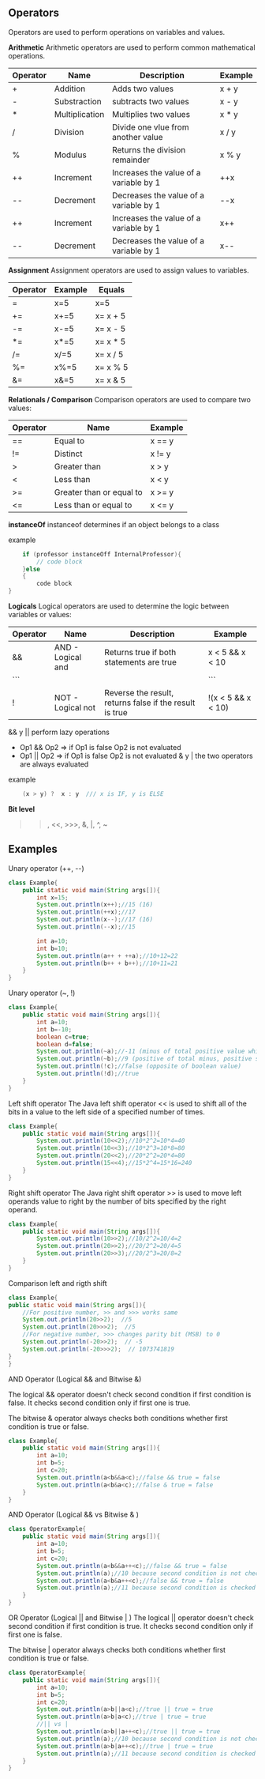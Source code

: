 ## Operators
Operators are used to perform operations on variables and values.

**Arithmetic**
Arithmetic operators are used to perform common mathematical operations.

|Operator|Name|Description|Example|
|---|---|---|---|
|+|Addition|Adds two values|x + y|
|-|Substraction|subtracts two values|x - y|
|*|Multiplication|Multiplies two values|x * y|
|/|Division|Divide one vlue from another value|x / y|
|%|Modulus|Returns the division remainder|x % y|
|++|Increment|Increases the value of a variable by 1|++x|
|--|Decrement|Decreases the value of a variable by 1|--x|
|++|Increment|Increases the value of a variable by 1|x++|
|--|Decrement|Decreases the value of a variable by 1|x--|

**Assignment**
Assignment operators are used to assign values to variables.

|Operator|Example|Equals|
|---|---|---|
|=|x=5|x=5|
|+=|x+=5|x= x + 5|
|-=|x-=5|x= x - 5|
|*=|x*=5|x= x * 5|
|/=|x/=5|x= x / 5|
|%=|x%=5|x= x % 5|
|&=|x&=5|x= x & 5|

**Relationals / Comparison**
Comparison operators are used to compare two values:

|Operator|Name|Example|
|---|---|---|
|==|Equal to| x == y|
|!=|Distinct| x != y|
|>|Greater than| x > y|
|<|Less than| x < y|
|>=|Greater than or equal to| x >= y|
|<=|Less than or equal to| x <= y|

**instanceOf**
<object> instanceof <class> determines if an object belongs to a class

example
```java
    if (professor instanceOff InternalProfessor){
        // code block
    }else
    {
        code block
}
```

**Logicals**
Logical operators are used to determine the logic between variables or values:

|Operator|Name|Description|Example|
|---|---|---|---|
|&&|AND - Logical and| Returns true if both statements are true| 	x < 5 &&  x < 10 |
|```|||```|OR -  Logical or| 	Returns true if one of the statements is true|x < 5 ```||``` x < 4|
|!| NOT - Logical not| 	Reverse the result, returns false if the result is true |!(x < 5 && x < 10)|

&& y || perform lazy operations 
- Op1 && Op2 => if Op1 is false Op2 is not evaluated
- Op1 || Op2 => if Op1 is false Op2 is not evaluated
& y | the two operators are always evaluated

example

```java
    (x > y) ?  x : y  /// x is IF, y is ELSE
```

**Bit level**
>>, <<, >>>, &, |, ^, ~


## Examples

Unary operator (++, --)

```java
class Example{  
    public static void main(String args[]){  
        int x=15;  
        System.out.println(x++);//15 (16)  
        System.out.println(++x);//17  
        System.out.println(x--);//17 (16)  
        System.out.println(--x);//15

        int a=10;  
        int b=10;  
        System.out.println(a++ + ++a);//10+12=22  
        System.out.println(b++ + b++);//10+11=21    
    }
}
```

Unary operator (~, !)

```java
class Example{  
    public static void main(String args[]){  
        int a=10;  
        int b=-10;  
        boolean c=true;  
        boolean d=false;  
        System.out.println(~a);//-11 (minus of total positive value which starts from 0)  
        System.out.println(~b);//9 (positive of total minus, positive starts from 0)  
        System.out.println(!c);//false (opposite of boolean value)  
        System.out.println(!d);//true  
    }
}  
```

Left shift operator
The Java left shift operator << is used to shift all of the bits in a value to the left side of a specified number of times.

```java
class Example{  
    public static void main(String args[]){  
        System.out.println(10<<2);//10*2^2=10*4=40  
        System.out.println(10<<3);//10*2^3=10*8=80  
        System.out.println(20<<2);//20*2^2=20*4=80  
        System.out.println(15<<4);//15*2^4=15*16=240  
    }
}  
```

Right shift operator
The Java right shift operator >> is used to move left operands value to right by the number of bits specified by the right operand.

```java
class Example{  
    public static void main(String args[]){  
        System.out.println(10>>2);//10/2^2=10/4=2  
        System.out.println(20>>2);//20/2^2=20/4=5  
        System.out.println(20>>3);//20/2^3=20/8=2  
    }
}
```

Comparison left and rigth shift

```java
class Example{  
public static void main(String args[]){  
    //For positive number, >> and >>> works same  
    System.out.println(20>>2);  //5
    System.out.println(20>>>2);  //5
    //For negative number, >>> changes parity bit (MSB) to 0  
    System.out.println(-20>>2);  // -5
    System.out.println(-20>>>2);  // 1073741819
}
}
```

AND Operator (Logical && and Bitwise &)

The logical && operator doesn't check second condition if first condition is false. It checks second condition only if first one is true.

The bitwise & operator always checks both conditions whether first condition is true or false.

```java
class Example{  
    public static void main(String args[]){  
        int a=10;  
        int b=5;  
        int c=20;  
        System.out.println(a<b&&a<c);//false && true = false  
        System.out.println(a<b&a<c);//false & true = false  
    }
}  
```

AND Operator (Logical && vs Bitwise & )

```java
class OperatorExample{  
    public static void main(String args[]){  
        int a=10;  
        int b=5;  
        int c=20;  
        System.out.println(a<b&&a++<c);//false && true = false  
        System.out.println(a);//10 because second condition is not checked  
        System.out.println(a<b&a++<c);//false && true = false  
        System.out.println(a);//11 because second condition is checked  
    }
} 
```

OR Operator (Logical || and Bitwise | )
The logical || operator doesn't check second condition if first condition is true. It checks second condition only if first one is false.

The bitwise | operator always checks both conditions whether first condition is true or false.

```java
class OperatorExample{  
    public static void main(String args[]){  
        int a=10;  
        int b=5;  
        int c=20;  
        System.out.println(a>b||a<c);//true || true = true  
        System.out.println(a>b|a<c);//true | true = true  
        //|| vs |  
        System.out.println(a>b||a++<c);//true || true = true  
        System.out.println(a);//10 because second condition is not checked  
        System.out.println(a>b|a++<c);//true | true = true  
        System.out.println(a);//11 because second condition is checked  
    }
}  
```


